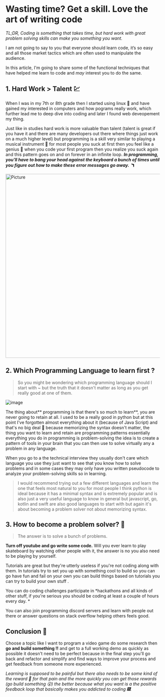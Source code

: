 # Wasting time? Get a skill. Love the art of writing code
_TL;DR, Coding is something that takes time, but hard work with great problem solving skills can make you something you want._

I am not going to say to you that everyone should learn code, it’s so easy and all those market tactics which are often used to manipulate the audience.  

In this article, I'm going to share some of the functional techniques that have helped me learn to code and *may* interest you to do the same.

## 1. Hard Work > Talent 💹
When I was in my 7th or 8th grade then I started using linux 👾 and have gained my interested in computers and how pograms really work, which further lead me to deep dive into coding and later I found web deveopement my thing.

Just like in studies hard work is more valuable than talent (talent is great if you have it and there are many developers out there where things just work on a much higher level) but programming is a skill very similar to playing a musical instrument 🎵 for most people you suck at first then you feel like a genius 🧠 when you code your first program then you realize you suck again and this pattern goes on and on forever in an infinite loop. ***In programming, you'll have to bang your head against the keyboard a bunch of times until you figure out how to make these error messages go away. 🪃***

<img src="https://user-images.githubusercontent.com/102473837/193341967-7365495c-9511-46d1-aa14-3fc469e1474d.png" 
        alt="Picture" 
        width="800" 
        height="600" 
        style="display: block; margin: 0 auto" />


## 2. Which Programming Language to learn first ?
> So you might be wondering which programming language should I start with ~ but the truth that it doesn't matter as long as you get really good at one of them.

![image](https://user-images.githubusercontent.com/102473837/193342000-2632cf40-3e90-4818-bedb-c645fa13b5c7.png)


The thing about** programming is that there's so much to learn**, you are never going to retain at all. I used to be a really good in python but at this point I've forgotten almost everything about it (because of Java Script) and that's no big deal 🥠 because memorizing the syntax doesn't matter, the thing you want to learn and retain are programming patterns essentially everything you do in programming is problem-solving the idea is to create a pattern of tools in your brain that you can then use to solve virtually any a problem in any language.

When you go to a the technical interview they usually don't care which language you use they just want to see that you know how to solve problems and in some cases they may only have you written pseudocode to analyze your problem-solving skills so in learning.

> I would recommend trying out a few different languages and learn the one that feels most natural to you for most people I think python is ideal because it has a minimal syntax and is extremely popular and is also just a very useful language to know in general but javascript, go, kotlin and swift are also good languages to start with but again it's about becoming a problem solver not about memorizing syntax.

## 3. How to become a problem solver? 🧠
> The answer is to solve a bunch of problems.

**Turn off youtube and go write some code.** Will you ever learn to play skateboard by watching other people with it, the answer is no you also need to be playing by yourself.

Tutorials are great but they're utterly useless if you're not coding along with them. In tutorials try to set you up with something cool to build so you can go have fun and fail on your own you can build things based on tutorials you can try to build your own stuff .

You can do coding challenges participate in *hackathons and all kinds of other stuff, if you're serious you should be coding at least a couple of hours every day. *

You can also join programming discord servers and learn with people out there or answer questions on stack overflow helping others feels good.

## Conclusion 🌳
Choose a topic like I want to program a video game do some research then **go and build something ‼** and get to a full working demo as quickly as possible it doesn't need to be perfect because in the final step you'll go back and refactor and simplify and find ways to improve your process and get feedback from someone more experienced.

*Learning is supposed to be painful but there also needs to be some kind of the reward 🍫 for that pain and the more quickly you can get those rewards (go build something 😮) the better because what you want is a the positive feedback loop that basically makes you addicted to coding 🎆.*
